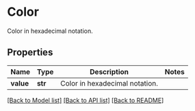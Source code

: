 # Color

Color in hexadecimal notation.

## Properties
Name | Type | Description | Notes
------------ | ------------- | ------------- | -------------
**value** | **str** | Color in hexadecimal notation. | 

[[Back to Model list]](../README.md#documentation-for-models) [[Back to API list]](../README.md#documentation-for-api-endpoints) [[Back to README]](../README.md)


